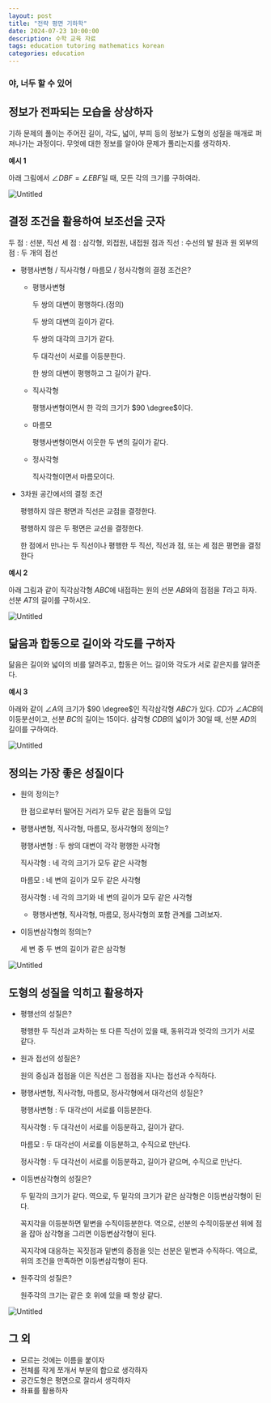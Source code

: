 ```yaml
---
layout: post
title: "전략 평면 기하학"
date: 2024-07-23 10:00:00
description: 수학 교육 자료
tags: education tutoring mathematics korean
categories: education
---
```



### 야, **너두 할 수 있어**

## 정보가 전파되는 모습을 상상하자

기하 문제의 풀이는 주어진 길이, 각도, 넓이, 부피 등의 정보가 도형의 성질을 매개로 퍼져나가는 과정이다.
무엇에 대한 정보를 알아야 문제가 풀리는지를 생각하자.

**예시 1**

아래 그림에서 $\angle DBF= \angle EBF$일 때, 모든 각의 크기를 구하여라.

![Untitled](/assets/img/blog/tutoring/untitled__161f0f24f93180428dcbf05b9af4a.png)

## 결정 조건을 활용하여 보조선을 긋자

두 점 : 선분, 직선
세 점 : 삼각형, 외접원, 내접원
점과 직선 : 수선의 발
원과 원 외부의 점 : 두 개의 접선

- 평행사변형 / 직사각형 / 마름모 / 정사각형의 결정 조건은?
    - 평행사변형
        
        두 쌍의 대변이 평행하다.(정의)
        
        두 쌍의 대변의 길이가 같다.
        
        두 쌍의 대각의 크기가 같다.
        
        두 대각선이 서로를 이등분한다.
        
        한 쌍의 대변이 평행하고 그 길이가 같다.
        
    - 직사각형
        
        평행사변형이면서 한 각의 크기가 $90 \degree$이다.
        
    - 마름모
        
        평행사변형이면서 이웃한 두 변의 길이가 같다.
        
    - 정사각형
        
        직사각형이면서 마름모이다.
        
- 3차원 공간에서의 결정 조건
    
    평행하지 않은 평면과 직선은 교점을 결정한다.
    
    평행하지 않은 두 평면은 교선을 결정한다.
    
    한 점에서 만나는 두 직선이나 평행한 두 직선, 직선과 점, 또는 세 점은 평면을 결정한다
    

**예시 2**

아래 그림과 같이 직각삼각형 $ABC$에 내접하는 원의 선분 $AB$와의 접점을 $T$라고 하자.
선분 $AT$의 길이를 구하시오.

![Untitled](/assets/img/blog/tutoring/untitled_1__161f0f24f93180428dcbf05b9af4a.png)

## 닮음과 합동으로 길이와 각도를 구하자

닮음은 길이와 넓이의 비를 알려주고,
합동은 어느 길이와 각도가 서로 같은지를 알려준다.

**예시 3**

아래와 같이 $\angle A$의 크기가 $90 \degree$인 직각삼각형 $ABC$가 있다.
$CD$가 $\angle ACB$의 이등분선이고, 선분 $BC$의 길이는 $15$이다.
삼각형 $CDB$의 넓이가 $30$일 때, 선분 $AD$의 길이를 구하여라.

![Untitled](/assets/img/blog/tutoring/untitled_2__161f0f24f93180428dcbf05b9af4a.png)

## 정의는 가장 좋은 성질이다

- 원의 정의는?
    
    한 점으로부터 떨어진 거리가 모두 같은 점들의 모임
    
- 평행사변형, 직사각형, 마름모, 정사각형의 정의는?
    
    평행사변형 : 두 쌍의 대변이 각각 평행한 사각형
    
    직사각형 : 네 각의 크기가 모두 같은 사각형
    
    마름모 : 네 변의 길이가 모두 같은 사각형
    
    정사각형 : 네 각의 크기와 네 변의 길이가 모두 같은 사각형
    
    - 평행사변형, 직사각형, 마름모, 정사각형의 포함 관계를 그려보자.
- 이등변삼각형의 정의는?
    
    세 변 중 두 변의 길이가 같은 삼각형
    

![Untitled](/assets/img/blog/tutoring/untitled_3__161f0f24f93180428dcbf05b9af4a.png)

## 도형의 성질을 익히고 활용하자

- 평행선의 성질은?
    
    평행한 두 직선과 교차하는 또 다른 직선이 있을 때, 동위각과 엇각의 크기가 서로 같다.
    
- 원과 접선의 성질은?
    
    원의 중심과 접점을 이은 직선은 그 점점을 지나는 접선과 수직하다.
    
- 평행사변형, 직사각형, 마름모, 정사각형에서 대각선의 성질은?
    
    평행사변형 : 두 대각선이 서로를 이등분한다.
    
    직사각형 : 두 대각선이 서로를 이등분하고, 길이가 같다.
    
    마름모 : 두 대각선이 서로를 이등분하고, 수직으로 만난다.
    
    정사각형 : 두 대각선이 서로를 이등분하고, 길이가 같으며, 수직으로 만난다.
    
- 이등변삼각형의 성질은?
    
    두 밑각의 크기가 같다.
    역으로, 두 밑각의 크기가 같은 삼각형은 이등변삼각형이 된다.
    
    꼭지각을 이등분하면 밑변을 수직이등분한다.
    역으로, 선분의 수직이등분선 위에 점을 잡아 삼각형을 그리면 이등변삼각형이 된다.
    
    꼭지각에 대응하는 꼭짓점과 밑변의 중점을 잇는 선분은 밑변과 수직하다.
    역으로, 위의 조건을 만족하면 이등변삼각형이 된다.
    
- 원주각의 성질은?
    
    원주각의 크기는 같은 호 위에 있을 때 항상 같다.
    

![Untitled](/assets/img/blog/tutoring/untitled_4__161f0f24f93180428dcbf05b9af4a.png)

## 그 외

- 모르는 것에는 이름을 붙이자
- 전체를 작게 쪼개서 부분의 합으로 생각하자
- 공간도형은 평면으로 잘라서 생각하자
- 좌표를 활용하자